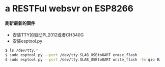# a RESTFul websvr on ESP8266 

#### 刷新最新的固件

  * 安装TTY的驱动PL2012或者CH340G
  * 安装esptool.py

```bash
$ ls /dev/tty.*
$ sudo esptool.py --port /dev/tty.SLAB_USBtoUART erase_flash
$ sudo esptool.py --port /dev/tty.SLAB_USBtoUART write_flash -fm qio 0x00000 nodemcu_float_0.9.6-dev_20150704.bin
```
